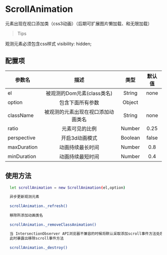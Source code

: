 # ScrollAnimation

元素出现在视口添加类（css3动画）（后期可扩展图片懒加载、和无限加载）

>Tips

 观测元素必须包含css样式 visibility: hidden;

## 配置项

| 参数名 | 描述 | 类型 | 默认值 |
| - | :-: | :-: | :-: | 
| el | 被观测的Dom元素(class类名)| String | none |
| option | 包含下面所有参数 | Object |    |
| className | 被观测的元素出现在视口添加动画类名 | String | none  |
|  ratio | 元素可见的比例 | Number | 0.25  |
|  perspective | 开启3d动画模式 | Boolean | false  |
|  maxDuration | 动画持续最长时间 | Number|  0.8  |
|  minDuration | 动画持续最短时间  | Number| 0.4 |

## 使用方法
``` bash
  let scrollAnimation = new ScrollAnimation(el,option)
  
  异步更新观测元素
  
  scrollAnimation._refresh()
  
  移除所添加动画类名
  
  scrollAnimation._removeClassAnimation()
  
  当 IntersectionObserver API浏览器不兼容的时候将默认采取添加scroll事件方法处理元素监测，
  此时暴露出移除scroll事件方法
  
  scrollAnimation._destroy()
```

